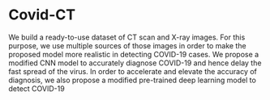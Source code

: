 # Covid-CT
We build a ready-to-use dataset of CT scan and X-ray images. For this purpose, we use multiple sources of those images in order to make the proposed model more realistic in detecting COVID-19 cases. 
We propose a modified CNN model to accurately diagnose COVID-19 and hence delay the fast spread of the virus.
In order to accelerate and elevate the accuracy of diagnosis, we also propose a modified pre-trained deep learning model to detect COVID-19
